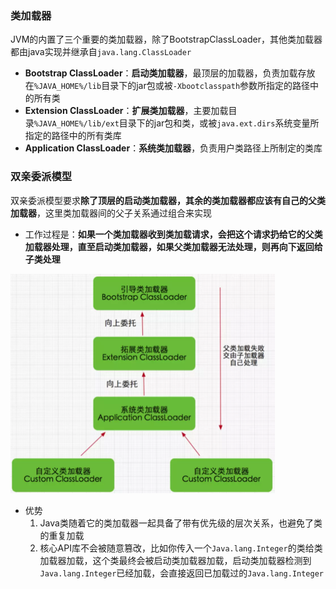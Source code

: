### 类加载器

JVM的内置了三个重要的类加载器，除了BootstrapClassLoader，其他类加载器都由java实现并继承自`java.lang.ClassLoader`

- **Bootstrap ClassLoader**：**启动类加载器**，最顶层的加载器，负责加载存放在`%JAVA_HOME%/lib`目录下的jar包或被`-Xbootclasspath`参数所指定的路径中的所有类
- **Extension ClassLoader**：**扩展类加载器**，主要加载目录`%JAVA_HOME%/lib/ext`目录下的jar包和类，或被`java.ext.dirs`系统变量所指定的路径中的所有类库
- **Application ClassLoader**：**系统类加载器**，负责用户类路径上所制定的类库

### 双亲委派模型

双亲委派模型要求**除了顶层的启动类加载器，其余的类加载器都应该有自己的父类加载器**，这里类加载器间的父子关系通过组合来实现

- 工作过程是：**如果一个类加载器收到类加载请求，会把这个请求扔给它的父类加载器处理，直至启动类加载器，如果父类加载器无法处理，则再向下返回给子类处理**

<img src="img/双亲委派模型.png" style="zoom:50%;" >

- 优势
  1. Java类随着它的类加载器一起具备了带有优先级的层次关系，也避免了类的重复加载
  2. 核心API库不会被随意篡改，比如你传入一个`Java.lang.Integer`的类给类加载器加载，这个类最终会被启动类加载器加载，启动类加载器检测到`Java.lang.Integer`已经加载，会直接返回已加载过的`Java.lang.Integer`